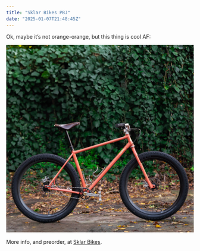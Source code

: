 ```yaml
---
title: "Sklar Bikes PBJ"
date: "2025-01-07T21:48:45Z"
---
```

Ok, maybe it’s not orange-orange, but this thing is cool AF:

![Sklar Bikes PBJ](/assets/posts/2025-01-07-sklar-bikes-pbj/6246c986-4791-4e72-8167-6e1cf13cdfe4)

More info, and preorder, at [Sklar Bikes](https://sklarbikes.com/collections/bikes/products/pbj).
